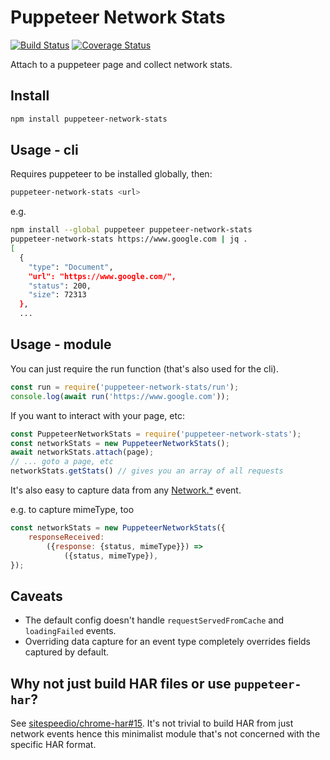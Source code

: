 <!-- markdownlint-disable MD026 -->

# Puppeteer Network Stats

[![Build Status](https://travis-ci.org/csabapalfi/puppeteer-network-stats.svg?branch=master)](https://travis-ci.org/csabapalfi/puppeteer-network-stats/)
[![Coverage Status](https://coveralls.io/repos/github/csabapalfi/puppeteer-network-stats/badge.svg)](https://coveralls.io/github/csabapalfi/puppeteer-network-stats)

Attach to a puppeteer page and collect network stats.

## Install

```sh
npm install puppeteer-network-stats
```

## Usage - cli

Requires puppeteer to be installed globally, then:

```sh
puppeteer-network-stats <url>
```

e.g.

```sh
npm install --global puppeteer puppeteer-network-stats
puppeteer-network-stats https://www.google.com | jq .
[
  {
    "type": "Document",
    "url": "https://www.google.com/",
    "status": 200,
    "size": 72313
  },
  ...
```

## Usage - module

You can just require the run function (that's also used for the cli).

```js
const run = require('puppeteer-network-stats/run');
console.log(await run('https://www.google.com'));
```

If you want to interact with your page, etc:

```js
const PuppeteerNetworkStats = require('puppeteer-network-stats');
const networkStats = new PuppeteerNetworkStats();
await networkStats.attach(page);
// ... goto a page, etc
networkStats.getStats() // gives you an array of all requests
```

It's also easy to capture data from any [Network.*](https://chromedevtools.github.io/devtools-protocol/tot/Network#event-dataReceived) event.

e.g. to capture mimeType, too

```js
const networkStats = new PuppeteerNetworkStats({
    responseReceived:
        ({response: {status, mimeType}}) =>
            ({status, mimeType}),
});
```

## Caveats

* The default config doesn't handle `requestServedFromCache` and `loadingFailed` events.
* Overriding data capture for an event type completely overrides fields captured by default.

## Why not just build HAR files or use `puppeteer-har`?

See [sitespeedio/chrome-har#15](https://github.com/sitespeedio/chrome-har/issues/15). It's not trivial to build HAR from just network events hence this minimalist module that's not concerned with the specific HAR format.